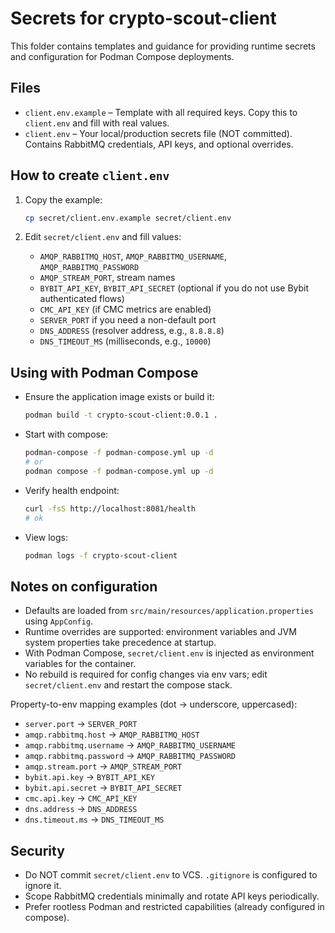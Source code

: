 # Secrets for crypto-scout-client

This folder contains templates and guidance for providing runtime secrets and configuration for Podman Compose
deployments.

## Files

- `client.env.example` – Template with all required keys. Copy this to `client.env` and fill with real values.
- `client.env` – Your local/production secrets file (NOT committed). Contains RabbitMQ credentials, API keys, and
  optional overrides.

## How to create `client.env`

1. Copy the example:

   ```bash
   cp secret/client.env.example secret/client.env
   ```
2. Edit `secret/client.env` and fill values:
    - `AMQP_RABBITMQ_HOST`, `AMQP_RABBITMQ_USERNAME`, `AMQP_RABBITMQ_PASSWORD`
    - `AMQP_STREAM_PORT`, stream names
    - `BYBIT_API_KEY`, `BYBIT_API_SECRET` (optional if you do not use Bybit authenticated flows)
    - `CMC_API_KEY` (if CMC metrics are enabled)
    - `SERVER_PORT` if you need a non-default port
    - `DNS_ADDRESS` (resolver address, e.g., `8.8.8.8`)
    - `DNS_TIMEOUT_MS` (milliseconds, e.g., `10000`)

## Using with Podman Compose

- Ensure the application image exists or build it:

  ```bash
  podman build -t crypto-scout-client:0.0.1 .
  ```

- Start with compose:

  ```bash
  podman-compose -f podman-compose.yml up -d
  # or
  podman compose -f podman-compose.yml up -d
  ```

- Verify health endpoint:

  ```bash
  curl -fsS http://localhost:8081/health
  # ok
  ```

- View logs:

  ```bash
  podman logs -f crypto-scout-client
  ```

## Notes on configuration

- Defaults are loaded from `src/main/resources/application.properties` using `AppConfig`.
- Runtime overrides are supported: environment variables and JVM system properties take precedence at startup.
- With Podman Compose, `secret/client.env` is injected as environment variables for the container.
- No rebuild is required for config changes via env vars; edit `secret/client.env` and restart the compose stack.

Property-to-env mapping examples (dot → underscore, uppercased):

- `server.port` → `SERVER_PORT`
- `amqp.rabbitmq.host` → `AMQP_RABBITMQ_HOST`
- `amqp.rabbitmq.username` → `AMQP_RABBITMQ_USERNAME`
- `amqp.rabbitmq.password` → `AMQP_RABBITMQ_PASSWORD`
- `amqp.stream.port` → `AMQP_STREAM_PORT`
- `bybit.api.key` → `BYBIT_API_KEY`
- `bybit.api.secret` → `BYBIT_API_SECRET`
- `cmc.api.key` → `CMC_API_KEY`
 - `dns.address` → `DNS_ADDRESS`
 - `dns.timeout.ms` → `DNS_TIMEOUT_MS`

## Security

- Do NOT commit `secret/client.env` to VCS. `.gitignore` is configured to ignore it.
- Scope RabbitMQ credentials minimally and rotate API keys periodically.
- Prefer rootless Podman and restricted capabilities (already configured in compose).
